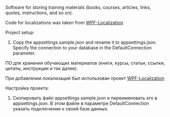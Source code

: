 Software for storing training materials (books, courses, articles, links, quotes, instructions, and so on).

Code for localizations was taken from [WPF-Localization](https://github.com/Epsil0neR/WPF-Localization)

Project setup:
1. Copy the appsettings.sample.json and rename it to appsettings.json. Specify the connection to your database in the DefaultConnection parameter.


ПО для хранения обучающих материалов (книги, курсы, статьи, ссылки, цитаты, инструкции и так далее).

При добавлении локализаций был использован проект [WPF-Localization](https://github.com/Epsil0neR/WPF-Localization)

Настройка проекта:
1. Скопировать файл appsettings.sample.json и переименовать его в appsettings.json. В этом файле в параметре DefaultConnection указать подключение к своей базе данных.
